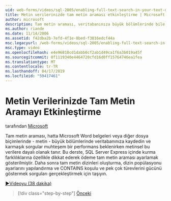 ```yaml
---
uid: web-forms/videos/sql-2005/enabling-full-text-search-in-your-text-data
title: Metin verilerinizde tam metin araması etkinleştirme | Microsoft Docs
author: microsoft
description: Tam metin araması, veritabanınıza büyük bölümlerinde bile Microsoft Word belgeleri veya diğer dosya biçimlerinde - metin - kaydedin ve karmaşık qu. gerçekleştirmek olanak tanır...
ms.author: riande
ms.date: 11/14/2006
ms.assetid: f42dba2b-7efd-4f1e-8bed-f3816edcf44a
msc.legacyurl: /web-forms/videos/sql-2005/enabling-full-text-search-in-your-text-data
msc.type: video
ms.openlocfilehash: e4e96810cd1dabb0cf2ab1d49ca1f6a3b019a45f
ms.sourcegitcommit: 0f1119340e4464720cfd16d0ff15764746ea1fea
ms.translationtype: MT
ms.contentlocale: tr-TR
ms.lasthandoff: 04/17/2019
ms.locfileid: "59417461"
---
```

# <a name="enabling-full-text-search-in-your-text-data"></a>Metin Verilerinizde Tam Metin Aramayı Etkinleştirme

tarafından [Microsoft](https://github.com/microsoft)

Tam metin araması, hatta Microsoft Word belgeleri veya diğer dosya biçimlerinde - metin - büyük bölümlerinde veritabanınıza kaydedin ve karmaşık sorgular muhteşem bir performans beklenirken metinsel bu verilere dayalı olanak tanır. Bu derste, SQL Server Express içinde kurma farklılıklarına özellikle dikkat ederek ödeme tam metin araması ayarlamak gösterilmiştir. Daha sonra tam metin dizinleri oluşturma, dizin popülasyonu ayarlarını yapılandırma ve CONTAINS koşulu ve pek çok türevlerini gücünü göstermek sorguları gerçekleştirmek için taşıyın.

[&#9654;Videoyu (38 dakika)](https://channel9.msdn.com/Blogs/ASP-NET-Site-Videos/enabling-full-text-search-in-your-text-data)

> [!div class="step-by-step"]
> [Önceki](creating-and-using-stored-procedures.md)
